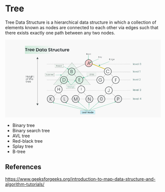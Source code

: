 # Tree

Tree Data Structure is a hierarchical data structure in which a collection of elements known as nodes are connected to each other via edges such that there exists exactly one path between any two nodes.

![tree](image.png)

- Binary tree
- Binary search tree
- AVL tree
- Red-black tree
- Splay tree
- B-tree

## References

<https://www.geeksforgeeks.org/introduction-to-map-data-structure-and-algorithm-tutorials/>
